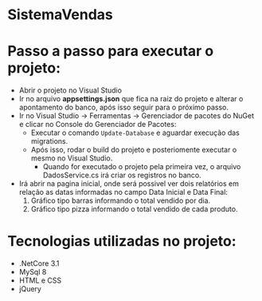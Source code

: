 # SistemaVendas

# Passo a passo para executar o projeto:

- Abrir o projeto no Visual Studio
- Ir no arquivo **appsettings.json** que fica na raiz do projeto e alterar o apontamento do banco, após isso seguir para o próximo passo.
- Ir no Visual Studio -> Ferramentas -> Gerenciador de pacotes do NuGet e clicar no Console do Gerenciador de Pacotes:
  - Executar o comando `Update-Database` e aguardar execução das migrations.
  - Após isso, rodar o build do projeto e posteriomente executar o mesmo no Visual Studio.
    - Quando for executado o projeto pela primeira vez, o arquivo DadosService.cs irá criar os registros no banco.
- Irá abrir na pagina inicial, onde será possivel ver dois relatórios em relação as datas informadas no campo Data Inicial e Data Final:
  1. Gráfico tipo barras informando o total vendido por dia.
  2. Gráfico tipo pizza informando o total vendido de cada produto.
    
 # Tecnologias utilizadas no projeto:
 - .NetCore 3.1
 - MySql 8
 - HTML e CSS
 - jQuery
